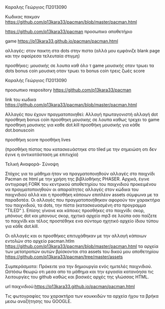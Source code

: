 Καραλης Γεώργιος
Π2013090 

Κωδικας πακμαν https://github.com/p13kara33/pacman/blob/master/pacman.html

https://github.com/p13kara33/pacman προσωπικο αποθετήριο

game https://p13kara33.github.io/pacman/pacman.html

αλλαγές:
στον παικτη
στα dots 
στην πιστα (αλλά μου εμφάνιζε blank page και την αφαίρεσα τελευταία στιγμη)

προσθήκες:
μουσικής σε λουπα καθ όλο τ game 
μουσικής οταν τρωει τα dots 
bonus coin
μουσικη οταν τρωει το bonus coin
τρεις ζωές
score

Καραλής Γεώργιος
Π2013090

προσωπικο respository  https://github.com/p13kara33/pacman

link του κωδικα https://github.com/p13kara33/pacman/blob/master/pacman.html

Αλλαγές που έχουν πραγματοποιηθεί:
Αλλαγή πρωταγονιστή
αλλαγή dot
προσθηκη bonus coin
προσθηκη μουσικης σε λουπα καθως τρεχει το game 
προσθηκη μουσικης  για καθε dot.kill
προσθήκη μουσικής για κάθε dot.bonuscoin

προσθήκη score 
προσθήκη lives 

(προσθήκη πίστας που κατασκευάστηκε στο tiled με την σημειώση οτι δεν έγινε η αντικατάσταση με επιτυχία) 



Τελική Αναφορά- Σύνοψη

Στόχος για το μάθημα ήταν να πραγματοποιηθούν αλλαγές στο παιχνίδι Pacman σε html με την χρήση της βιβλίοθήκης PHASER. Αρχικά, έγινε αντιγραφή  FORK του κεντρικού αποθετηρίου του παιχνιδιού προκειμένου να πραγματοποιηθούν οι απαραίτητες αλλαγές στον κώδικα του παιχνιδιού αλλά και η προσθήκη κάποιων επιπλέον assets σύμφωνα με τα παραδοτέα. Οι αλλαγές που πραγματοποιήθηκαν αφορούν τον χαρακτήρα του παιχνιδιού, τα dots, την πίστα (κατασκευασμένη στο προγραμμα "TILED" ). Επίσης γίνανε και κάποιες προσθήκες στο παιχνίδι: σκορ, μπόνους dot και μπονους σκορ, ηχιτικό αρχείο mp3 σε λούπα οσο παίζετε το παιχνίδι και τέλος προστέθηκε ενα σύντομο ηχητικό αρχείο ίδιου τύπου για κάθε dot.kill. 

Οι αλλαγές και οι προσθήκες επιτυχάθηκαν με την αλλαγή κάποιων εντολών στο αρχείο pacman.htlm https://github.com/p13kara33/pacman/blob/master/pacman.html τα αρχεία των μετατροπών αυτών βρίσκονται στα assets του δικού μου αποθετηρίου https://github.com/p13kara33/pacman/tree/master/assets

Συμπεράσματα: Πρόκειτε για την δημιουργία ενός ημιτελές παιχνιδιού. Ωστόσω θεωρώ οτι μεσα απο το μάθημα και την εργασία 
 κατανόησα τις λειτουργίες του github καθώς και βασικές αρχές της γλώσσας HTML.
 
 url παιχνιδιού:https://p13kara33.github.io/pacman/pacman.html
 
 Τις φωτογραφίες του χαρακτήρα των κουκκιδών τα αρχεία ήχου τα βρήκα μεσω αναζήτησης του GOOGLE. 
